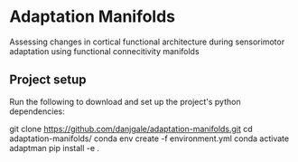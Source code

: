 # Adaptation Manifolds
Assessing changes in cortical functional architecture during sensorimotor adaptation using  functional connecitivity manifolds

## Project setup

Run the following to download and set up the project's python dependencies:

git clone https://github.com/danjgale/adaptation-manifolds.git
cd adaptation-manifolds/
conda env create -f environment.yml
conda activate adaptman
pip install -e .